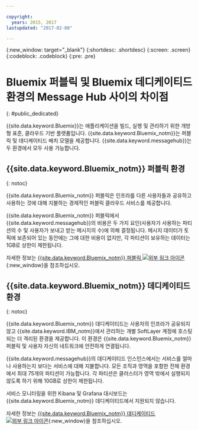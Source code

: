 ```yaml
---

copyright:
  years: 2015, 2017
lastupdated: "2017-02-08"

---
```


{:new_window: target="_blank"}
{:shortdesc: .shortdesc}
{:screen: .screen}
{:codeblock: .codeblock}
{:pre: .pre}

# Bluemix 퍼블릭 및 Bluemix 데디케이티드 환경의 Message Hub 사이의 차이점
{: #public_dedicated}

{{site.data.keyword.Bluemix}}는 애플리케이션을 빌드, 실행 및 관리하기 위한 개방형 표준, 클라우드 기반 플랫폼입니다. {{site.data.keyword.Bluemix_notm}}는
퍼블릭 및 데디케이티드 배치 모델을 제공합니다. {{site.data.keyword.messagehub}}는 두 환경에서 모두 사용 가능합니다. 

## {{site.data.keyword.Bluemix_notm}} 퍼블릭 환경
{: notoc}

{{site.data.keyword.Bluemix_notm}} 퍼블릭은 인프라를 다른 사용자들과 공유하고 사용하는 것에 대해 지불하는 경제적인
퍼블릭 클라우드 서비스를 제공합니다. 

{{site.data.keyword.Bluemix_notm}} 퍼블릭에서
{{site.data.keyword.messagehub}}의 비용은 두 가지 요인(사용자가 사용하는 파티션의 수 및 사용자가 보내고 받는 메시지의 수)에 의해 결정됩니다. 메시지 데이터가 토픽에 보존되어 있는 동안에는 그에 대한
비용이 없지만, 각 파티션이 보유하는 데이터는 1GB로 상한이 제한됩니다. 

자세한 정보는 [{{site.data.keyword.Bluemix_notm}} 퍼블릭 ![외부 링크 아이콘](../../icons/launch-glyph.svg "외부 링크 아이콘")](https://www.ibm.com/cloud-computing/bluemix/public){:new_window}을 참조하십시오.


## {{site.data.keyword.Bluemix_notm}} 데디케이티드 환경
{: notoc}

{{site.data.keyword.Bluemix_notm}} 데디케이티드는
사용자의 인프라가 공유되지 않고 {{site.data.keyword.IBM_notm}}에서 관리하는 개별 SoftLayer 계정에 호스팅되는
더 격리된 환경을 제공합니다. 이 환경은 {{site.data.keyword.Bluemix_notm}} 퍼블릭 및 사용자 자신의 네트워크에 안전하게 연결됩니다. 

{{site.data.keyword.messagehub}}의 데디케이티드 인스턴스에서는
서비스를 얼마나 사용하는지 보다는 서비스에 대해 지불합니다. 모든 조직과 영역을 포함한 전체 환경에서 최대 75개의 파티션이
가능합니다. 각 파티션은 클러스터가 영역 밖에서 실행되지 않도록 하기 위해 10GB로 상한이 제한됩니다. 

서비스 모니터링을 위한 Kibana 및 Grafana 대시보드는 {{site.data.keyword.Bluemix_notm}} 데디케이티드에서 지원되지 않습니다.

자세한 정보는 [{{site.data.keyword.Bluemix_notm}} 데디케이티드 ![외부 링크 아이콘](../../icons/launch-glyph.svg "외부 링크 아이콘")](http://www.ibm.com/cloud-computing/bluemix/dedicated/){:new_window}을 참조하십시오.


